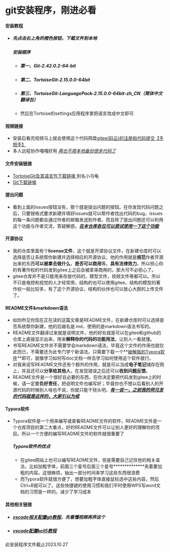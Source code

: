 # git安装程序，刚进必看

#### 安装教程
- ##### 先点击右上角的橙色按钮，下载文件到本地

  ##### 安装顺序

  - ##### 第一、Git-2.42.0.2-64-bit

  - ##### 第二、TortoiseGit-2.15.0.0-64bit

  - ##### 第三、TortoiseGit-LanguagePack-2.15.0.0-64bit-zh_CN（简体中文翻译包）

  - 然后在Tortoise的settings应用程序里把语言改成中文即可


#### 视频链接
- 安装后看完视频马上就会使用这个代码网盘[gitee(码云)的注册和代码提交【手把手】](https://www.bilibili.com/video/BV1hf4y1W7yT/?share_source=copy_web&vd_source=3fe6d67d3a41f2eabed6749bc39e2427) 
- 多人远程协作嘎嘎好用
  <u>*再也不用本地备份很多代码了*</u>

#### 文件安装链接

- [TortoiseGit及其语言包下载链接 ](https://tortoisegit.org/download/) 别名小乌龟
- [Git下载链接](https://git-scm.com/download/win)

#### 提出问题

- 看到上面的issues按钮没有，那个就是提出问题的按钮。在你发现代码问题之后，只要按格式要求新建并填好issues就可以帮作者找出代码的bug，issues的每一条问题都会通过作者的邮箱发送到作者。而且除了提出问题还可以利用这个功能与作者交流，答疑解惑。***<u>在本仓库各位可以尝试使用一下这个功能</u>***

#### 开源协议

- 我的仓库里面有个**license文件**，这个就是开源协议文件，在新建仓库时可以选择是否让系统帮你新建并选择相应的开源协议，他的作用就是**规范**作者开源出来的东西**可以被拿去做什么**，**是否可以商用**等。**具有法律效力**。所以担心你的有著作权的代码发到gitee上之后会被拿来商用的，那大可不必担心了。
- gitee仓库并不是只能用来存放代码的，模型文件，视频文件等都可以。所以不只是电控和视觉的人才经常用，结构的也可以使用gitee，结构的模型的著作权一般比较多，有了这个开源协议，结构的伙伴也可以放心大胆的上传文件了。

#### README文件&markdown语法

- 如你所见你现在正在读的这篇文章是README文件，在新建仓库时可以选择是否系统帮你新建，他的后缀名是.md，使用的是markdown语法书写的。
- README文件翻译过来就是说明文件，他的好处就是可以在gitee和github的仓库上直接显示出来，用来**解释你的代码的功能用法**，让别人一看就懂。
- 书写README文件并不需要学会markdown语法，毕竟这个文件的作用也就仅此而已，不需要还为此专门学个新语法。只需要下载一个**[破解版的Typora软件](https://www.bilibili.com/video/BV1fk4y1F7TL/?vd_source=60499a4850284be9bc949c4ca866b892)**即可，就像学习如何写doc文档一样去学习如何使用这个软件就行。
- 对我来说写README文件还有个额外的作用，就是可以当成**电子笔记**储存在网上，并且还可以**分享给其他人**，在发现错误之后还可以**收到问题反馈**。
- README文件是一个很好且必要的东西，在你决定要把代码发到gitee上的时候，请一定要**负好责任**，把说明文件也编写好；毕竟你也不想以后看别人的开源代码的时候别人啥也不说，你就只能干挠头吧。***<u>有一说一，之前我的师兄发的代码就是这样的，大家引以为戒</u>***

#### Typora软件

- ​	Typora软件是一个用来编写或查看README文件的软件，README文件是一个仓库项目的第二大重点，好的README文件可以让别人更好的理解你的项目。所以一个方便的编写README文件的软件就很重要了

  ##### Typora软件的优点

  - 在gitee网站上也可以编写README文件，但是需要自己记住他的相关语法，比如加粗字体，前面三个星号后面三个星号**************夹着要加粗的内容。这很麻烦，抽出一部分时间来学习这些东西很浪费
  - 而Typora软件就很方便了，想要加粗字体直接鼠标选中这些内容，然后Ctrl+B就可以了。这些快捷键的使用习惯和我们平时使用WPS写word文档的习惯是一样的。减少了学习成本

#### 其他相关链接

- ##### [vscode相关配置git教程](https://blog.csdn.net/qq_42661800/article/details/121986078)，先看懂视频再弄这个

- ##### [vscode配置keil5教程](https://blog.csdn.net/weixin_43576926/article/details/107736692)

此安装程序文件截止2023.10.27

